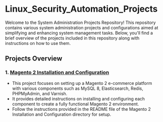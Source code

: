 # Linux_Security_Automation_Projects
Welcome to the System Administration Projects Repository! This repository contains various system administration projects and configurations aimed at simplifying and enhancing system management tasks. Below, you'll find a brief overview of the projects included in this repository along with instructions on how to use them.

## Projects Overview

### 1. [Magento 2 Installation and Configuration](https://github.com/ashnike/Magento2.git)
- This project focuses on setting up a Magento 2 e-commerce platform with various components such as MySQL 8, Elasticsearch, Redis, PHPMyAdmin, and Varnish.
- It provides detailed instructions on installing and configuring each component to create a fully functional Magento 2 environment.
- Follow the instructions provided in the README file of the Magento 2 Installation and Configuration directory for setup.
